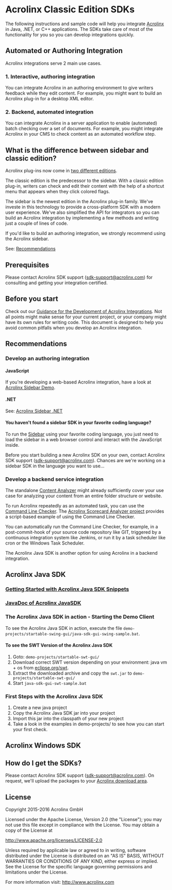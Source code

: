 # Acrolinx Classic Edition SDKs

The following instructions and sample code will help you integrate [Acrolinx](http://www.acrolinx.com/) in Java, .NET, or C++ applications. The SDKs take care of most of the functionality for you so you can develop integrations quickly.

## Automated or Authoring Integration

Acrolinx integrations serve 2 main use cases. 

### 1. Interactive, authoring integration

You can integrate Acrolinx in an authoring environment to give writers feedback while they edit content. For example, you might want to build an Acrolinx plug-in for a desktop XML editor.

### 2. Backend, automated integration

You can integrate Acrolinx in a server application to enable (automated) batch checking over a set of documents. For example, you might integrate Acrolinx in your CMS to check content as an automated workflow step.

## What is the difference between sidebar and classic edition?

Acrolinx plug-ins now come in [two different editions](https://support.acrolinx.com/hc/en-us/articles/208549775). 

The classic edition is the predecessor to the sidebar. With a classic edition plug-in, writers can check and edit their content with the help of a shortcut menu that appears when they click colored flags. 

The sidebar is the newest edition in the Acrolinx plug-in family. We've investe in this technology to provide a cross-platform SDK with a modern user experience. We've also simplified the API for integrators so you can build an Acrolinx integration by implementing a few methods and writing just a couple of lines of code. 

If you'd like to build an authoring integration, we strongly recommend using the Acrolinx sidebar.

See: [Recommendations](#recommendations)

## Prerequisites
Please contact Acrolinx SDK support (sdk-support@acrolinx.com) for consulting and getting your integration certified.

## Before you start

Check out our [Guidance for the Development of Acrolinx Integrations](https://github.com/acrolinx/acrolinx-coding-guidance).
Not all points might make sense for your current project, or your company might have its own rules for writing code.
This document is designed to help you avoid common pitfalls when you develop an Acrolinx integration.

## Recommendations

### Develop an authoring integration

#### JavaScript
If you're developing a web-based Acrolinx integration, have a look at [Acrolinx Sidebar Demo](https://github.com/acrolinx/acrolinx-sidebar-demo).

#### .NET

See: [Acrolinx Sidebar .NET](https://github.com/acrolinx/acrolinx-sidebar-demo-dotnet)

#### You haven't found a sidebar SDK in your favorite coding language?

To run the [Sidebar](https://github.com/acrolinx/acrolinx-sidebar-demo) using your favorite coding language, you just need to load the sidebar in a web browser control and interact with the JavaScript inside.

Before you start building a new Acrolinx SDK on your own, contact Acrolinx SDK support (sdk-support@acrolinx.com). Chances are we're working on a sidebar SDK in the language you want to use...

### Develop a backend service integration

The standalone [Content Analyzer](https://support.acrolinx.com/hc/en-us/articles/211749485) might already sufficiently cover your use case for analyzing your content from an entire folder structure or website.

To run Acrolinx repeatedly as an automated task, you can use the [Command Line Checker](https://support.acrolinx.com/hc/en-us/articles/203943742).
The [Acrolinx Scorecard Analyzer project](https://github.com/acrolinx/acrolinx-scale#how-to-use-the-acrolinx-command-line-checker-to-perform-a-check) provides a script-based example of using the Command Line Checker. 

You can automatically run the Command Line Checker, for example, in a post-commit-hook of your source code repository like GIT, triggered by a continuous integration system like Jenkins, or run it by a task scheduler like cron or the Windows Task Scheduler.

The Acrolinx Java SDK is another option for using Acrolinx in a backend integration.

## Acrolinx Java SDK

### [Getting Started with Acrolinx Java SDK Snippets](https://cdn.rawgit.com/acrolinx/classic-edition-sdks/master/java-sdk/html/snippets.html)
### [JavaDoc of Acrolinx JavaSDK](https://cdn.rawgit.com/acrolinx/classic-edition-sdks/master/java-sdk/html/apidocs/index.html)


### The Acrolinx Java SDK in action - Starting the Demo Client

To see the Acrolinx Java SDK in action, execute the file `demo-projects/startable-swing-gui/java-sdk-gui-swing-sample.bat`.

#### To see the SWT Version of the Acrolinx Java SDK

1. Goto: `demo-projects/startable-swt-gui/`
2. Download correct SWT version depending on your environment: java vm + os from
[eclipse.org/swt](https://www.eclipse.org/swt/).
3. Extract the downloaded archive and copy the `swt.jar` to `demo-projects/startable-swt-gui/`
4. Start `java-sdk-gui-swt-sample.bat`

### First Steps with the Acrolinx Java SDK
1. Create a new java project
2. Copy the Acrolinx Java SDK jar into your project
3. Import this jar into the classpath of your new project
4. Take a look in the examples in demo-projects/ to see how you can start your first check.


## Acrolinx Windows SDK

## How do I get the SDKs?

Please contact Acrolinx SDK support (sdk-support@acrolinx.com). On request, we'll upload the packages to your [Acrolinx download area](https://download.acrolinx.com/).

## License

Copyright 2015-2016 Acrolinx GmbH

Licensed under the Apache License, Version 2.0 (the "License");
you may not use this file except in compliance with the License.
You may obtain a copy of the License at

http://www.apache.org/licenses/LICENSE-2.0

Unless required by applicable law or agreed to in writing, software
distributed under the License is distributed on an "AS IS" BASIS,
WITHOUT WARRANTIES OR CONDITIONS OF ANY KIND, either express or implied.
See the License for the specific language governing permissions and
limitations under the License.

For more information visit: http://www.acrolinx.com
